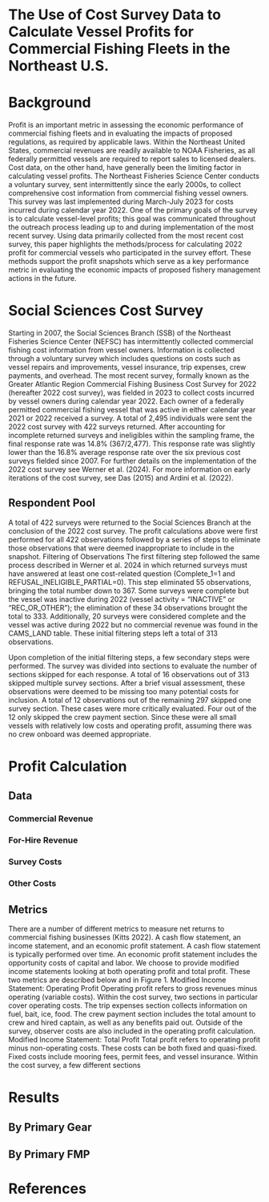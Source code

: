 # The Use of Cost Survey Data to Calculate Vessel Profits for Commercial Fishing Fleets in the Northeast U.S.

# Background

Profit is an important metric in assessing the economic performance of commercial fishing fleets and in evaluating the impacts of proposed regulations, as required by applicable laws. Within the Northeast United States, commercial revenues are readily available to NOAA Fisheries, as all federally permitted vessels are required to report sales to licensed dealers. Cost data, on the other hand, have generally been the limiting factor in calculating vessel profits. 
The Northeast Fisheries Science Center conducts a voluntary survey, sent intermittently since the early 2000s, to collect comprehensive cost information from commercial fishing vessel owners. This survey was last implemented during March-July 2023 for costs incurred during calendar year 2022. One of the primary goals of the survey is to calculate vessel-level profits; this goal was communicated throughout the outreach process leading up to and during implementation of the most recent survey. 
Using data primarily collected from the most recent cost survey, this paper highlights the methods/process for calculating 2022 profit for commercial vessels who participated in the survey effort. These methods support the profit snapshots which serve as a key performance metric in evaluating the economic impacts of proposed fishery management actions in the future. 

# Social Sciences Cost Survey

Starting in 2007, the Social Sciences Branch (SSB) of the Northeast Fisheries Science Center (NEFSC) has intermittently collected commercial fishing cost information from vessel owners. Information is collected through a voluntary survey which includes questions on costs such as vessel repairs and improvements, vessel insurance, trip expenses, crew payments, and overhead. The most recent survey, formally known as the Greater Atlantic Region Commercial Fishing Business Cost Survey for 2022 (hereafter 2022 cost survey), was fielded in 2023 to collect costs incurred by vessel owners during calendar year 2022. Each owner of a federally permitted commercial fishing vessel that was active in either calendar year 2021 or 2022 received a survey. A total of 2,495 individuals were sent the 2022 cost survey with 422 surveys returned. After accounting for incomplete returned surveys and ineligibles within the sampling frame, the final response rate was 14.8% (367/2,477). This response rate was slightly lower than the 16.8% average response rate over the six previous cost surveys fielded since 2007. For further details on the implementation of the 2022 cost survey see Werner et al. (2024). For more information on early iterations of the cost survey, see Das (2015) and Ardini et al. (2022).

## Respondent Pool

A total of 422 surveys were returned to the Social Sciences Branch at the conclusion of the 2022 cost survey. The profit calculations above were first performed for all 422 observations followed by a series of steps to eliminate those observations that were deemed inappropriate to include in the snapshot.
Filtering of Observations
The first filtering step followed the same process described in Werner et al. 2024 in which returned surveys must have answered at least one cost-related question (Complete_1=1 and REFUSAL_INELIGIBLE_PARTIAL=0). This step eliminated 55 observations, bringing the total  number down to 367. Some surveys were complete but the vessel was inactive during 2022 (vessel activity = “INACTIVE” or “REC_OR_OTHER”); the elimination of these 34 observations brought the total to 333. Additionally, 20 surveys were considered complete and the vessel was active during 2022 but no commercial revenue was found in the CAMS_LAND table. These initial filtering steps left a total of 313 observations. 

Upon completion of the initial filtering steps, a few secondary steps were performed. The survey was divided into sections to evaluate the number of sections skipped for each response. A total of 16 observations out of 313 skipped multiple survey sections. After a brief visual assessment, these observations were deemed to be missing too many potential costs for inclusion. A total of 12 observations out of the remaining 297 skipped one survey section. These cases were more critically evaluated. Four out of the 12 only skipped the crew payment section. Since these were all small vessels with relatively low costs and operating profit, assuming there was no crew onboard was deemed appropriate.

# Profit Calculation 

## Data
### Commercial Revenue
### For-Hire Revenue
### Survey Costs
### Other Costs

## Metrics
There are a number of different metrics to measure net returns to commercial fishing businesses (Kitts 2022). A cash flow statement, an income statement, and an economic profit statement. A cash flow statement is typically performed over time. An economic profit statement includes the opportunity costs of capital and labor. We choose to provide modified income statements looking at both operating profit and total profit. These two metrics are described below and in Figure 1.
Modified Income Statement: Operating Profit
Operating profit refers to gross revenues minus operating (variable costs). Within the cost survey, two sections in particular cover operating costs. The trip expenses section collects information on fuel, bait, ice, food. The crew payment section includes the total amount to crew and hired captain, as well as any benefits paid out. Outside of the survey, observer costs are also included in the operating profit calculation.
Modified Income Statement: Total Profit
Total profit refers to operating profit minus non-operating costs. These costs can be both fixed and quasi-fixed. Fixed costs include mooring fees, permit fees, and vessel insurance. Within the cost survey, a few different sections 

# Results

## By Primary Gear

## By Primary FMP

# References

